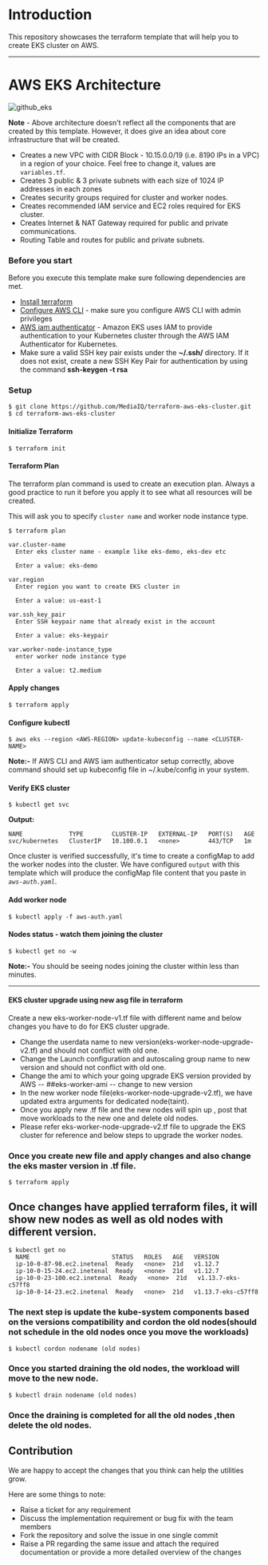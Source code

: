 # Introduction
This repository showcases the terraform template that will help you to create EKS cluster on AWS.

---

# AWS EKS Architecture
![github_eks](https://user-images.githubusercontent.com/38158144/60167519-e29fa700-9820-11e9-9ecc-86be99973cd7.png)

**Note** - Above architecture doesn't reflect all the components that are created by this template. However, it does give an idea about core infrastructure that will be created.

- Creates a new VPC with CIDR Block - 10.15.0.0/19 (i.e. 8190 IPs in a VPC) in a region of your choice. Feel free to change it, values are `variables.tf`.
- Creates 3 public & 3 private subnets with each size of 1024 IP addresses in each zones
- Creates security groups required for cluster and worker nodes.
- Creates recommended IAM service and EC2 roles required for EKS cluster.
- Creates Internet & NAT Gateway required for public and private communications.
- Routing Table and routes for public and private subnets.


### Before you start
Before you execute this template make sure following dependencies are met.

- [Install terraform](https://releases.hashicorp.com/terraform/0.11.13/)
- [Configure AWS CLI](https://docs.aws.amazon.com/cli/latest/userguide/install-linux-al2017.html) - make sure you configure AWS CLI with admin privileges
- [AWS iam authenticator](https://docs.aws.amazon.com/eks/latest/userguide/install-aws-iam-authenticator.html) - Amazon EKS uses IAM to provide authentication to your Kubernetes cluster through the AWS IAM Authenticator for Kubernetes.
- Make sure a valid SSH key pair exists under the **~/.ssh/** directory. If it does not exist, create a new SSH Key Pair for authentication by using the command **ssh-keygen -t rsa**

### Setup
```
$ git clone https://github.com/MediaIQ/terraform-aws-eks-cluster.git
$ cd terraform-aws-eks-cluster
```

#### Initialize Terraform
```
$ terraform init
```

#### Terraform Plan
The terraform plan command is used to create an execution plan. Always a good practice to run it before you apply it to see what all resources will be created.

This will ask you to specify `cluster name` and worker node instance type.

```
$ terraform plan

var.cluster-name
  Enter eks cluster name - example like eks-demo, eks-dev etc

  Enter a value: eks-demo

var.region
  Enter region you want to create EKS cluster in

  Enter a value: us-east-1

var.ssh_key_pair
  Enter SSH keypair name that already exist in the account

  Enter a value: eks-keypair

var.worker-node-instance_type
  enter worker node instance type

  Enter a value: t2.medium

```

#### Apply changes
```
$ terraform apply
```

#### Configure kubectl
```
$ aws eks --region <AWS-REGION> update-kubeconfig --name <CLUSTER-NAME>
```
**Note:-** If AWS CLI and AWS iam authenticator setup correctly, above command should set up kubeconfig file in ~/.kube/config in your system.

#### Verify EKS cluster
```
$ kubectl get svc
```

**Output:**
```
NAME             TYPE        CLUSTER-IP   EXTERNAL-IP   PORT(S)   AGE
svc/kubernetes   ClusterIP   10.100.0.1   <none>        443/TCP   1m
```

Once cluster is verified successfully, it's time to create a configMap to add the worker nodes into the cluster. We have configured `output` with this template which will produce the configMap file content that you paste in *`aws-auth.yaml`*.

#### Add worker node
```
$ kubectl apply -f aws-auth.yaml
```

#### Nodes status - watch them joining the cluster
```
$ kubectl get no -w
```
**Note:-** You should be seeing nodes joining the cluster within less than minutes.

---
#### EKS cluster upgrade using new asg file in terraform
Create a new eks-worker-node-v1.tf file with different name and below changes you have to do for EKS cluster upgrade.
* Change the userdata name to new version(eks-worker-node-upgrade-v2.tf) and should not conflict with old one.
* Change the Launch configuration and autoscaling group name to new version and should not conflict with old one.
* Change the ami to which your going upgrade EKS version provided by AWS -- ##eks-worker-ami -- change to new version
* In the new worker node file(eks-worker-node-upgrade-v2.tf), we have updated extra arguments for dedicated node(taint).
* Once you apply new .tf file and the new nodes will spin up , post that move workloads to the new one and delete old nodes.
* Please refer eks-worker-node-upgrade-v2.tf file to upgrade the EKS cluster for reference and below steps to upgrade the worker nodes.

### Once you create new file and apply changes and also change the eks master version in .tf file.

```
$ terraform apply  
```
## Once changes have applied terraform files, it will show new nodes as well as old nodes with different version.

```
$ kubectl get no
  NAME                       STATUS   ROLES   AGE   VERSION
  ip-10-0-87-98.ec2.inetenal  Ready   <none>  21d   v1.12.7
  ip-10-0-15-24.ec2.inetenal  Ready   <none>  21d   v1.12.7
  ip-10-0-23-100.ec2.inetenal  Ready   <none>  21d   v1.13.7-eks-c57ff8
  ip-10-0-14-23.ec2.inetenal  Ready   <none>  21d   v1.13.7-eks-c57ff8
```
### The next step is update the kube-system components based on the versions compatibility and cordon the old nodes(should not schedule in the old nodes once you move the workloads)
```
$ kubectl cordon nodename (old nodes)
```
### Once you started draining the old nodes, the workload will move to the new node.

```
$ kubectl drain nodename (old nodes)

```
### Once the draining is completed for all the old nodes ,then delete the old nodes.

## Contribution
We are happy to accept the changes that you think can help the utilities grow.

Here are some things to note:

* Raise a ticket for any requirement
* Discuss the implementation requirement or bug fix with the team members
* Fork the repository and solve the issue in one single commit
* Raise a PR regarding the same issue and attach the required documentation or provide a more detailed overview of the changes



